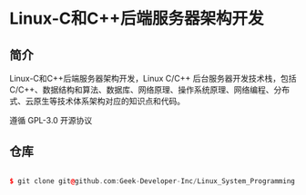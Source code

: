 # Linux-C和C++后端服务器架构开发

## 简介

Linux-C和C++后端服务器架构开发，Linux C/C++ 后台服务器开发技术栈，包括 C/C++、数据结构和算法、数据库、网络原理、操作系统原理、网络编程、分布式、云原生等技术体系架构对应的知识点和代码。

遵循 GPL-3.0 开源协议

## 仓库

```cpp

$ git clone git@github.com:Geek-Developer-Inc/Linux_System_Programming.git

```
